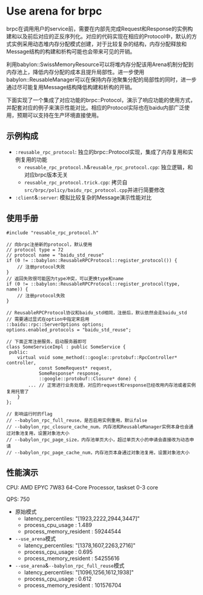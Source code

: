 # Use arena for brpc

brpc在调用用户的service前，需要在内部先完成Request和Response的实例构建和以及前后对应的正反序列化。对应的代码实现在相应的Protocol中，默认的方式实例采用动态堆内存分配模式创建，对于比较复杂的结构，内存分配释放和Message结构的构建和析构可能也会带来可见的开销。

利用babylon::SwissMemoryResource可以将堆内存分配该用Arena机制分配到内存池上，降低内存分配的成本且提升局部性。进一步使用babylon::ReusableManager可以在保持内存池聚集分配的局部性的同时，进一步通过尽可能复用Message结构降低构建和析构的开销。

下面实现了一个集成了对应功能的brpc::Protocol，演示了响应功能的使用方式，并配套对应的例子来演示性能对比。相应的Protocol实际也在baidu内部广泛使用，预期可以支持在生产环境直接使用。

## 示例构成

- `:reusable_rpc_protocol`: 独立的brpc::Protocol实现，集成了内存复用和实例复用的功能
  - `reusable_rpc_protocol.h`&`reusable_rpc_protocol.cpp`: 独立逻辑，和对应brpc版本无关
  - `reusable_rpc_protocol.trick.cpp`: 拷贝自`src/brpc/policy/baidu_rpc_protocol.cpp`并进行简要修改
- `:client`&`:server`: 模拟比较复杂的Message演示性能对比

## 使用手册

```
#include "reusable_rpc_protocol.h"

// 向brpc注册新的protocol，默认使用
// protocol type = 72
// protocol name = "baidu_std_reuse"
if (0 != ::babylon::ReusableRPCProtocol::register_protocol()) {
	// 注册protocol失败
}
// 返回失败很可能因为type冲突，可以更换type和name
if (0 != ::babylon::ReusableRPCProtocol::register_protocol(type, name)) {
	// 注册protocol失败
}

// ReusableRPCProtocol协议和baidu_std相同，注册后，默认依然会走baidu_std
// 需要通过显式在option中指定来启用
::baidu::rpc::ServerOptions options;
options.enabled_protocols = "baidu_std_reuse";

// 下面正常注册服务，启动服务器即可
class SomeServiceImpl : public SomeService {
 public:
	virtual void some_method(::google::protobuf::RpcController* controller,
			const SomeRequest* request,
			SomeResponse* response,
			::google::protobuf::Closure* done) {
		... // 正常进行业务处理，对应的request和response已经改用内存池或者实例复用托管了
	}
};

// 影响运行时的flag
// --babylon_rpc_full_reuse，是否启用实例重用，默认false
// --babylon_rpc_closure_cache_num，内存池和ReusableManager实例本身也会通过对象池复用，设置对象池大小
// --babylon_rpc_page_size，内存池单页大小，超过单页大小的申请会直接改为动态申请
// --babylon_rpc_page_cache_num，内存池页本身通过对象池复用，设置对象池大小
```

## 性能演示

CPU: AMD EPYC 7W83 64-Core Processor, taskset 0-3 core

QPS: 750

- 原始模式
  - latency_percentiles: "[1923,2222,2944,3447]"
  - process_cpu_usage : 1.489
  - process_memory_resident : 59244544
- `--use_arena`模式
  - latency_percentiles: "[1378,1607,2263,2716]"
  - process_cpu_usage : 0.695
  - process_memory_resident : 54255616
- `--use_arena`&`--babylon_rpc_full_reuse`模式
  - latency_percentiles: "[1096,1256,1612,1938]"
  - process_cpu_usage : 0.612
  - process_memory_resident : 101576704
